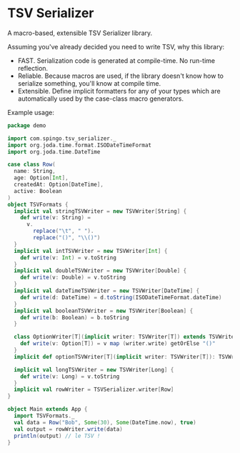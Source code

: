 # TSV Serializer

A macro-based, extensible TSV Serializer library.

Assuming you've already decided you need to write TSV, why this library:

- FAST. Serialization code is generated at compile-time. No run-time reflection.
- Reliable. Because macros are used, if the library doesn't know how to serialize something, you'll know at compile time.
- Extensible. Define implicit formatters for any of your types which are automatically used by the case-class macro generators.

Example usage:

```scala
package demo

import com.spingo.tsv_serializer._
import org.joda.time.format.ISODateTimeFormat
import org.joda.time.DateTime

case class Row(
  name: String,
  age: Option[Int],
  createdAt: Option[DateTime],
  active: Boolean
)
object TSVFormats {
  implicit val stringTSVWriter = new TSVWriter[String] {
    def write(v: String) =
      v.
        replace("\t", " ").
        replace("()", "\\()")
  }
  implicit val intTSVWriter = new TSVWriter[Int] {
    def write(v: Int) = v.toString
  }
  implicit val doubleTSVWriter = new TSVWriter[Double] {
    def write(v: Double) = v.toString
  }
  implicit val dateTimeTSVWriter = new TSVWriter[DateTime] {
    def write(d: DateTime) = d.toString(ISODateTimeFormat.dateTime)
  }
  implicit val booleanTSVWriter = new TSVWriter[Boolean] {
    def write(b: Boolean) = b.toString
  }

  class OptionWriter[T](implicit writer: TSVWriter[T]) extends TSVWriter[Option[T]] {
    def write(v: Option[T]) = v map (writer.write) getOrElse "()"
  }
  implicit def optionTSVWriter[T](implicit writer: TSVWriter[T]): TSVWriter[Option[T]] = new OptionWriter[T]

  implicit val longTSVWriter = new TSVWriter[Long] {
    def write(v: Long) = v.toString
  }
  implicit val rowWriter = TSVSerializer.writer[Row]
}

object Main extends App {
  import TSVFormats._
  val data = Row("Bob", Some(30), Some(DateTime.now), true)
  val output = rowWriter.write(data)
  println(output) // le TSV !
}
```
